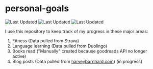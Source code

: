 # personal-goals
![Last Updated](https://img.shields.io/date/1616902208?color=FC4C02&label=Fitness%20Updated&logo=strava)
![Last Updated](https://img.shields.io/date/1616902208?color=7ac70c&label=Language%20Updated&logo=duolingo)
![Last Updated](https://img.shields.io/date/1616902208?color=e9e5cd&label=Books%20Updated&logo=goodreads)

I use this repository to keep track of my progress in these major areas:

1. Fitness (Data pulled from Strava)
2. Language learning (Data pulled from Duolingo)
3. Books read ("Manually" created because goodreads API no longer active)
4. Blog posts (Data pulled from [harveybarnhard.com](https://harveybarnhard.com)) (in progress)
